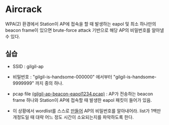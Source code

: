 Aircrack
===

WPA(2) 환경에서 Station이 AP에 접속을 할 때 발생하는 eapol 및 최소 하나만의 beacon frame이 있으면 brute-force attack 기반으로 해당 AP의 비밀번호를 알아낼 수 있다.

## 실습
* SSID : gilgil-ap

* 비밀번호 : "gilgil-is-handsome-000000" 에서부터 "gilgil-is-handsome-9999999" 까지 중의 하나.

* pcap file [(gilgil-ap-beacon-eapol1234.pcap)](gilgil-ap-beacon-eapol1234.pcap) : AP가 전송하는 beacon frame 하나와 Station이 AP에 접속할 때 발생한 eapol 패킷이 들어가 있음.

* 이 상황에서 wordlist를 스스로 [만들어](create-dictionary.cpp) AP의 비밀번호를 알아내어라. list가 1백만 개정도일 때 대략 어느 정도 시간이 소요되는지를 파악하도록 한다.
